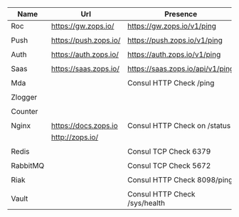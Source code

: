 | Name     | Url                     | Presence                            |
|----------|-------------------------|-------------------------------------|
| Roc      | https://gw.zops.io/     | https://gw.zops.io/v1/ping          |     
|          |                         |                                     |
| Push     | https://push.zops.io/   | https://push.zops.io/v1/ping        |            
|          |                         |                                     |
| Auth     | https://auth.zops.io/   | https://auth.zops.io/v1/ping        |           
|          |                         |                                     |
| Saas     | https://saas.zops.io/   | https://saas.zops.io/api/v1/ping    |                
|          |                         |                                     |
| Mda      |                         | Consul HTTP Check /ping             |
|          |                         |                                     |
| Zlogger  |                         |                                     |
|          |                         |                                     |
| Counter  |                         |                                     |
|          |                         |                                     |
| Nginx    | https://docs.zops.io    | Consul HTTP Check on /status        |
|          | http://zops.io/         |                                     |  
|          |                         |                                     | 
| Redis    |                         | Consul TCP Check 6379               |
|          |                         |                                     |
| RabbitMQ |                         | Consul TCP Check 5672               |
|          |                         |                                     |
| Riak     |                         | Consul HTTP Check 8098/ping         |
|          |                         |                                     |
| Vault    |                         | Consul HTTP Check /sys/health       |
